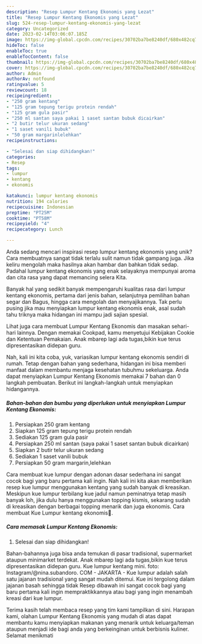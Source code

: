 ```yaml
---
description: "Resep Lumpur Kentang Ekonomis yang Lezat"
title: "Resep Lumpur Kentang Ekonomis yang Lezat"
slug: 524-resep-lumpur-kentang-ekonomis-yang-lezat
category: Uncategorized
date: 2023-02-14T03:06:07.185Z
image: https://img-global.cpcdn.com/recipes/30702ba7be8240df/680x482cq70/lumpur-kentang-ekonomis-foto-resep-utama.jpg
hideToc: false
enableToc: true
enableTocContent: false
thumbnail: https://img-global.cpcdn.com/recipes/30702ba7be8240df/680x482cq70/lumpur-kentang-ekonomis-foto-resep-utama.jpg
cover: https://img-global.cpcdn.com/recipes/30702ba7be8240df/680x482cq70/lumpur-kentang-ekonomis-foto-resep-utama.jpg
author: Admin
authorAv: notfound
ratingvalue: 5
reviewcount: 18
recipeingredient:
- "250 gram kentang"
- "125 gram tepung terigu protein rendah"
- "125 gram gula pasir"
- "250 ml santan saya pakai 1 saset santan bubuk dicairkan"
- "2 butir telur ukuran sedang"
- "1 saset vanili bubuk"
- "50 gram margarinlelehkan"
recipeinstructions:

- "Selesai dan siap dihidangkan!"
categories:
- Resep
tags:
- lumpur
- kentang
- ekonomis

katakunci: lumpur kentang ekonomis 
nutrition: 194 calories
recipecuisine: Indonesian
preptime: "PT25M"
cooktime: "PT58M"
recipeyield: "4"
recipecategory: Lunch

---
```





Anda sedang mencari inspirasi resep lumpur kentang ekonomis yang unik? Cara membuatnya sangat tidak terlalu sulit namun tidak gampang juga. Jika keliru mengolah maka hasilnya akan hambar dan bahkan tidak sedap. Padahal lumpur kentang ekonomis yang enak selayaknya mempunyai aroma dan cita rasa yang dapat memancing selera Kita.





Banyak hal yang sedikit banyak mempengaruhi kualitas rasa dari lumpur kentang ekonomis, pertama dari jenis bahan, selanjutnya pemilihan bahan segar dan Bagus, hingga cara mengolah dan menyajikannya. Tak perlu pusing jika mau menyiapkan lumpur kentang ekonomis enak,      asal sudah tahu triknya maka hidangan ini mampu jadi sajian spesial.














Lihat juga cara membuat Lumpur Kentang Ekonomis dan masakan sehari-hari lainnya. Dengan memakai Cookpad, kamu menyetujui Kebijakan Cookie dan Ketentuan Pemakaian. Anak mbarep lagi ada tugas,bikin kue terus dipresentasikan didepan guru.






Nah, kali ini kita coba, yuk, variasikan lumpur kentang ekonomis sendiri di rumah. Tetap dengan bahan yang sederhana, hidangan ini bisa memberi manfaat dalam membantu menjaga kesehatan tubuhmu sekeluarga. Anda dapat menyiapkan Lumpur Kentang Ekonomis memakai 7 bahan dan 0 langkah pembuatan. Berikut ini langkah-langkah untuk menyiapkan hidangannya.

<!--inarticleads1-->

##### Bahan-bahan dan bumbu yang diperlukan untuk menyiapkan Lumpur Kentang Ekonomis:

1. Persiapkan 250 gram kentang
1. Siapkan 125 gram tepung terigu protein rendah
1. Sediakan 125 gram gula pasir
1. Persiapkan 250 ml santan (saya pakai 1 saset santan bubuk dicairkan)
1. Siapkan 2 butir telur ukuran sedang
1. Sediakan 1 saset vanili bubuk
1. Persiapkan 50 gram margarin,lelehkan


Cara membuat kue lumpur dengan adonan dasar sederhana ini sangat cocok bagi yang baru pertama kali ingin. Nah kali ini kita akan memberikan resep kue lumpur menggunakan kentang yang sudah banyak di kreasikan. Meskipun kue lumpur terbilang kue jadul namun peminatnya tetap masih banyak loh, jika dulu hanya menggunakan topping kismis, sekarang sudah di kreasikan dengan berbagai topping menarik dan juga ekonomis. Cara membuat Kue Lumpur kentang ekonomis🍘. 

<!--inarticleads2-->

##### Cara memasak Lumpur Kentang Ekonomis:


1. Selesai dan siap dihidangkan!

Bahan-bahannya juga bisa anda temukan di pasar tradisional, supermarket ataupun minimarket terdekat. Anak mbarep lagi ada tugas,bikin kue terus dipresentasikan didepan guru. Kue lumpur kentang mini. foto: Instagram/@nina.subandoro. COM - JAKARTA - Kue lumpur adalah salah satu jajanan tradisional yang sangat mudah ditemui. Kue ini tergolong dalam jajanan basah sehingga tidak Resep dibawah ini sangat cocok bagi yang baru pertama kali ingin mempraktikkannya atau bagi yang ingin menambah kreasi dari kue lumpur. 

Terima kasih telah membaca resep yang tim kami tampilkan di sini. Harapan kami, olahan Lumpur Kentang Ekonomis yang mudah di atas dapat membantu kamu menyiapkan makanan yang menarik untuk keluarga/teman ataupun menjadi ide bagi anda yang berkeinginan untuk berbisnis kuliner. Selamat menikmati
